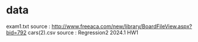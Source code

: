 # data
exam1.txt source : http://www.freeaca.com/new/library/BoardFileView.aspx?bid=792
cars(2).csv source : Regression2 2024.1 HW1
